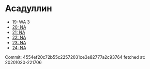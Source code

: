 # Асадуллин
- [19: WA 3](19.md)
- [20: NA](20.md)
- [21: NA](21.md)
- [22: NA](22.md)
- [23: NA](23.md)
- [24: NA](24.md)

Commit: 4554ef20c72b55c22572031ce3e82777a2c93764
 fetched at: 20201020-221706
